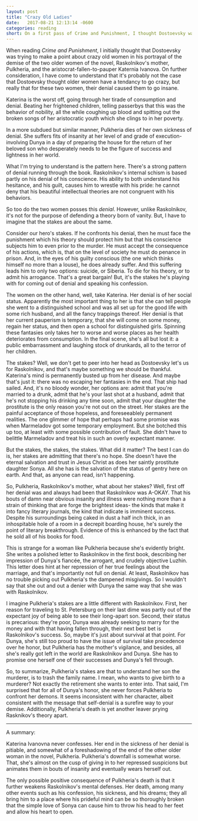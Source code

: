 ```yaml
---
layout: post
title: "Crazy Old Ladies"
date:   2017-08-21 12:13:14 -0600
categories: reading
short: On a first pass of Crime and Punishment, I thought Dostoevsky was trying to make a claim that older women had a tendency to go insane.
---
```


When reading *Crime and Punishment*, I initially thought that Dostoevsky was trying to make a point about crazy old women in his portrayal of the demise of the two older women of the novel, Raskolnikov's mother, Pulkheria, and the aristocrat-fallen-to-pauper Katernia Ivanova. On further consideration, I have come to understand that it's probably not the case that Dostoevsky thought older women have a tendancy to go crazy, but really that for these two women, their denial caused them to go insane.

Katerina is the worst off, going through her tirade of consumption and denial. Beating her frightened children, telling passerbys that this was the behavior of nobility, all the while coughing up blood and spitting out the broken songs of her aristocratic youth which she clings to in her poverty.

In a more subdued but similar manner, Pulkheria dies of her own sickness of denial. She suffers fits of insanity at her level of and grade of execution- involving Dunya in a day of preparing the house for the return of her beloved son who desperately needs to be the figure of success and lightness in her world.

What I'm trying to understand is the pattern here. There's a strong pattern of denial running through the book. Raskolnikov's internal schism is based partly on his denial of his conscience. His ability to both understand his hesitance, and his guilt, causes him to wrestle with his pride: he cannot deny that his beautiful intellectual theories are not congruent with his behaviors. 

So too do the two women posses this *denial*. However, unlike Raskolnikov, it's not for the purpose of defending a theory born of vanity. But, I have to imagine that the stakes are about the same. 

Consider our hero's stakes. If he confronts his denial, then he must face the punishment which his theory should protect him but that his conscience subjects him to even prior to the murder. He must accept the consequence of his actions, which is, that on the level of society he must do penance in prison. And, in the eyes of his guilty conscious (the one which thinks himself no more than a louse), he does already suffer. And this suffering leads him to only two options: suicide, or Siberia. To die for his theory, or to admit his arrogance. That's a great bargain! But, it's the stakes he's playing with for coming out of denial and speaking his confession.

The women on the other hand, well, take Katerina. Her denial is of her social status. Apparently the most important thing to her is that she can tell people she went to a distinguished school and was all set up for the good life with some rich husband, and all the fancy trappings thereof. Her denial is that her current pauperism is temporary, that she will come on some money, regain her status, and then open a school for distinguished girls. Spinning these fantasies only takes her to worse and worse places as her health deteriorates from consumption. In the final scene, she's all but lost it: a public embarrassment and laughing stock of drunkards, all to the terror of her children. 

The stakes? Well, we don't get to peer into her head as Dostoevsky let's us for Raskolnikov, and that's maybe something we should be thankful. Katerina's mind is permanently busted up from her disease. And maybe that's just it: there was no escaping her fantasies in the end. That ship had sailed. And, it's no bloody wonder, her options are: admit that you're married to a drunk, admit that he's your last shot at a husband, admit that he's not stopping his drinking any time soon, admit that your daughter the prostitute is the only reason you're not out on the street. Her stakes are the painful acceptance of those hopeless, and foreseeablely permanent realities. The one glimmer of hope that perhaps had some promise was when Marmeladov got some temporary employment. But she botched this up too, at least with some possible contribution of fault. She didn't have to belittle Marmeladov and treat his in such an overly expectant manner.

But the stakes, the stakes, the stakes. What did it matter? The best I can do is, her stakes are admitting that there's no hope. She doesn't have the eternal salvation and trust in Jesus Christ as does her saintly prostitute daughter Sonya. All she has is the salvation of the status of gentry here on earth. And that, as anyone can read, isn't happening.

So, Pulkheria, Raskolnikov's mother, what about her stakes? Well, first off her denial was and always had been that Raskolnikov was A-OKAY. That his bouts of damn near obvious insanity and illness were nothing more than a strain of thinking that are forge the brightest ideas- the kinds that make it into fancy literary journals, the kind that indicate is imminent success. Despite his surroundings being caked in dust a half inch thick, in an inhospitable hole of a room in a decrepit boarding house, he's surely the point of literary breakthrough. Evidence of this is enhanced by the fact that he sold all of his books for food.

This is strange for a woman like Pulkheria because she's evidently bright. She writes a polished letter to Raskolnikov in the first book, describing her impression of Dunya's fiancée, the arrogant, and crudely objective Luzhin. This letter does hint at her repression of her true feelings about the marriage, and that's importantly not full on denial. At least, Raskolnikov has no trouble picking out Pulkheria's the dampened misgivings. So I wouldn't say that she out and out a denier with Dunya the same way that she was with Raskolnikov. 

I imagine Pulkheria's stakes are a little different with Raskolnikov. First, her reason for traveling to St. Petersburg on their last dime was partly out of the expectant joy of being able to see their long-apart son. Second, their status is precarious: they're poor, Dunya was already seeking to marry for the money and with that having fallen through, their next best bet is Raskolnikov's success. So, maybe it's just about survival at that point. For Dunya, she's still too proud to have the issue of survival take precedence over he honor, but Pulkheria has the mother's vigilance, and besides, all she's really got left in the world are Raskolnikov and Dunya. She has to promise one herself one of their successes and Dunya's fell through. 

So, to summarize, Pulkheria's stakes are that to understand her son the murderer, is to trash the family name. I mean, who wants to give birth to a murderer? Not exactly the retirement she wants to enter into. That said, I'm surprised that for all of Dunya's honor, she never forces Pulkheria to confront her demons. It seems inconsistent with her character, albeit consistent with the message that self-denial is a surefire way to your demise. Additionally, Pulkheria's death is yet another leaver prying Rasknikov's theory apart.

_________

A summary: 

Katerina Ivanovna never confesses. Her end in the sickness of her denial is pitiable, and somewhat of a foreshadowing of the end of the other older woman in the novel, Pulkheria. Pulkheria's downfall is somewhat worse. That, she's almost on the cusp of giving in to her repressed suspicions but animates them in bouts of insanity and eventually wears herself out. 

The only possible positive consequence of Pulkheria's death is that it further weakens Raskolnikov's mental defenses. Her death, among many other events such as his confession, his sickness, and his dreams; they all bring him to a place where his prideful mind can be so thoroughly broken that the simple love of Sonya can cause him to throw his head to her feet and allow his heart to open. 